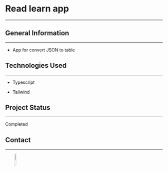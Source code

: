 <h1>Read learn app</h1>
<hr><h2>General Information</h2>
<hr><ul>
<li>App for convert JSON to table</li>
</ul><h2>Technologies Used</h2>
<hr><ul>
<li>Typescript</li>
</ul><ul>
<li>Tailwind</li>

</ul><h2>Project Status</h2>
<hr><p>Completed</p><h2>Contact</h2>
<hr><p><span style="margin-right: 30px;"></span><a href="https://www.linkedin.com/in/vysmich/"><img target="_blank" src="https://cdn.jsdelivr.net/gh/devicons/devicon/icons/linkedin/linkedin-original.svg" style="width: 10%;"></a></p>
